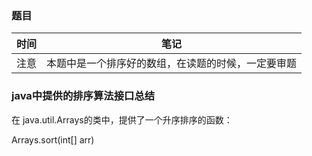### 题目



| 时间 | 笔记 |
|---|---|
|注意|本题中是一个排序好的数组，在读题的时候，一定要审题|

### java中提供的排序算法接口总结 

在 java.util.Arrays的类中，提供了一个升序排序的函数：

 Arrays.sort(int[] arr)